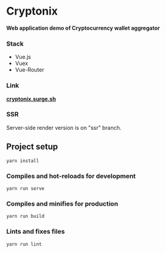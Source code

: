 # Cryptonix

**Web application demo of Cryptocurrency wallet aggregator**

### Stack

- Vue.js
- Vuex
- Vue-Router

### Link

**[cryptonix.surge.sh](http://cryptonix.surge.sh/)**

### SSR 
Server-side render version is on "ssr" branch.

## Project setup

`yarn install`

### Compiles and hot-reloads for development

`yarn run serve`

### Compiles and minifies for production

`yarn run build`

### Lints and fixes files

`yarn run lint`
